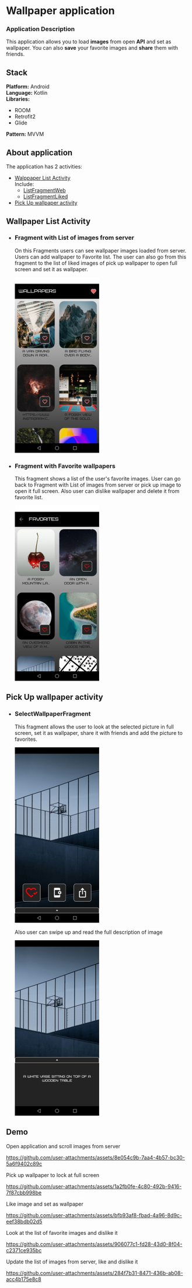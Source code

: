 
# Wallpaper application

### Application Description
This application allows you to load **images** from open **API** and set as wallpaper. You can also **save** your favorite images and **share** them with friends.


## Stack

**Platform:** Android  
**Language:** Kotlin  
**Libraries:**
* ROOM
* Retrofit2
* Glide

**Pattern:** MVVM



## About application

The application has 2 activities:
* [Walppaper List Activity](#Wallpaper-List-Activity)  
    Include:
    * [ListFragmentWeb](#Fragment-with-List-of-images-from-server)
    * [ListFragmentLiked](#Fragment-with-Favorite-wallpapers) 
* [Pick Up wallpaper activity](#Pick-Up-wallpaper-activity)  

## Wallpaper List Activity

* ### Fragment with List of images from server
    On this Fragments users can see wallpaper images loaded from server. Users can add wallpaper to Favorite list. The user can also go from this fragment to the list of liked images of pick up wallpaper to open full screen and set it as wallpaper.

    <img src="Demo/main_fragment.jpg" height="480">

* ### Fragment with Favorite wallpapers
    This fragment shows a list of the user's favorite images. User can go back to Fragment with List of images from server or pick up image to open it full screen. Also user can dislike wallpaper and delete it from favorite list.

    <img src="Demo/liked_fragment.jpg" height="480">

## Pick Up wallpaper activity
* ### SelectWallpaperFragment
    This fragment allows the user to look at the selected picture in full screen, set it as wallpaper, share it with friends and add the picture to favorites.
  
    <img src="Demo/pick_up_fragment.jpg" height="480">  
    
    Also user can swipe up and read the full description of image
  
    <img src="Demo/description_wallpaper.jpg" height="480">  

## Demo

Open application and scroll images from server



https://github.com/user-attachments/assets/8e054c9b-7aa4-4b57-bc30-5a6f9402c89c




Pick up wallpaper to lock at full screen



https://github.com/user-attachments/assets/1a2fb0fe-4c80-492b-9416-7f87cbb998be



Like image and set as wallpaper



https://github.com/user-attachments/assets/bfb93af8-fbad-4a96-8d9c-eef38bdb02d5



Look at the list of favorite images and dislike it



https://github.com/user-attachments/assets/906077c1-fd28-43d0-8f04-c2371ce935bc



Update the list of images from server, like and dislike it



https://github.com/user-attachments/assets/284f7b31-8471-436b-ab08-acc4b175e8c8







